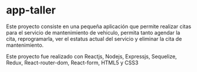 # app-taller

Este proyecto consiste en una pequeña aplicación que permite realizar citas para el servicio de mantenimiento de vehiculo, permita tanto agendar la cita, reprogramarla, ver el estatus actual del servicio y eliminar la cita de mantenimiento.

Este proyecto fue realizado con Reactjs, Nodejs, Expressjs, Sequelize, Redux, React-router-dom, React-form, HTML5 y CSS3
